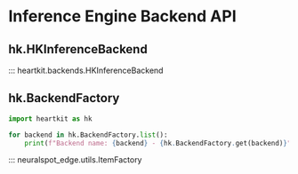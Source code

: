# Inference Engine Backend API

## hk.HKInferenceBackend

::: heartkit.backends.HKInferenceBackend


## hk.BackendFactory

```python
import heartkit as hk

for backend in hk.BackendFactory.list():
    print(f"Backend name: {backend} - {hk.BackendFactory.get(backend)}")
```

::: neuralspot_edge.utils.ItemFactory
